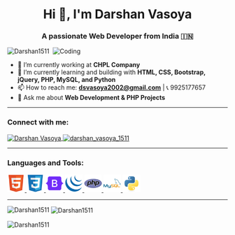 <h1 align="center">Hi 👋, I'm Darshan Vasoya</h1>
<h3 align="center">A passionate Web Developer from India 🇮🇳</h3>
<img align="right" alt="Coding" width="400" src="https://camo.githubusercontent.com/2366b34bb903c09617990fb5fff4622f3e941349e846ddb7e73df872a9d21233/68747470733a2f2f63646e2e6472696262626c652e636f6d2f75736572732f3733303730332f73637265656e73686f74732f363538313234332f6176656e746f2e676966" />

<p align="left">
  <img src="https://komarev.com/ghpvc/?username=Darshan1511&label=Profile%20views&color=0e75b6&style=flat" alt="Darshan1511" />
</p>

- 🔭 I’m currently working at **CHPL Company**  
- 🌱 I’m currently learning and building with **HTML, CSS, Bootstrap, jQuery, PHP, MySQL, and Python**  
- 📫 How to reach me: **dsvasoya2002@gmail.com** | 📞 9925177657  
- 💬 Ask me about **Web Development & PHP Projects**  

---

<h3 align="left">Connect with me:</h3>
<p align="left">
  <a href="https://linkedin.com/in/darshan-vasoya-8a3761205" target="blank">
    <img align="center" src="https://raw.githubusercontent.com/rahuldkjain/github-profile-readme-generator/master/src/images/icons/Social/linked-in-alt.svg" alt="Darshan Vasoya" height="30" width="40" />
  </a>
  <a href="https://instagram.com/darshan_vasoya_1511" target="blank">
    <img align="center" src="https://raw.githubusercontent.com/rahuldkjain/github-profile-readme-generator/master/src/images/icons/Social/instagram.svg" alt="darshan_vasoya_1511" height="30" width="40" />
  </a>
</p>

---

<h3 align="left">Languages and Tools:</h3>
<p align="left">
  <a href="https://www.w3schools.com/html/" target="_blank"> <img src="https://raw.githubusercontent.com/devicons/devicon/master/icons/html5/html5-original.svg" alt="html5" width="40" height="40"/> </a>
  <a href="https://www.w3schools.com/css/" target="_blank"> <img src="https://raw.githubusercontent.com/devicons/devicon/master/icons/css3/css3-original.svg" alt="css3" width="40" height="40"/> </a>
  <a href="https://getbootstrap.com/" target="_blank"> <img src="https://raw.githubusercontent.com/devicons/devicon/master/icons/bootstrap/bootstrap-plain.svg" alt="bootstrap" width="40" height="40"/> </a>
  <a href="https://jquery.com/" target="_blank"> <img src="https://raw.githubusercontent.com/devicons/devicon/master/icons/jquery/jquery-original.svg" alt="jquery" width="40" height="40"/> </a>
  <a href="https://www.php.net/" target="_blank"> <img src="https://raw.githubusercontent.com/devicons/devicon/master/icons/php/php-original.svg" alt="php" width="40" height="40"/> </a>
  <a href="https://www.mysql.com/" target="_blank"> <img src="https://raw.githubusercontent.com/devicons/devicon/master/icons/mysql/mysql-original-wordmark.svg" alt="mysql" width="40" height="40"/> </a>
  <a href="https://www.python.org/" target="_blank"> <img src="https://raw.githubusercontent.com/devicons/devicon/master/icons/python/python-original.svg" alt="python" width="40" height="40"/> </a>
</p>

---

<p><img align="left" src="https://github-readme-stats.vercel.app/api/top-langs?username=Darshan1511&show_icons=true&locale=en&layout=compact" alt="Darshan1511" /></p>

<p>&nbsp;<img align="center" src="https://github-readme-stats.vercel.app/api?username=Darshan1511&show_icons=true&locale=en" alt="Darshan1511" /></p>

<p><img align="center" src="https://github-readme-streak-stats.herokuapp.com/?user=Darshan1511&" alt="Darshan1511" /></p>
